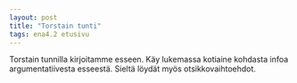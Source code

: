 ```yaml
---
layout: post
title: "Torstain tunti"
tags: ena4.2 etusivu
---
```


Torstain tunnilla kirjoitamme esseen. Käy lukemassa kotiaine kohdasta infoa argumentatiivesta esseestä. Sieltä löydät myös otsikkovaihtoehdot.